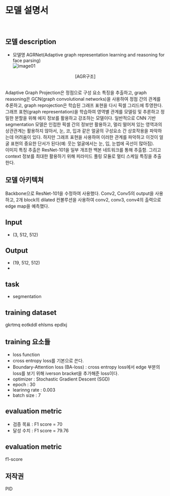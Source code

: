 # 모델 설명서<br/><br/>


## 모델 description
- 모델명 AGRNet(Adaptive graph representation learning and reasoning for face parsing)<br/>
![image01](https://user-images.githubusercontent.com/112538268/209248821-fefa894f-77e9-4781-ae87-6959c86df654.png)<br/>
<center>[AGR구조]</center><br/>

Adaptive Graph Projection은 정점으로 구성 요소 특징을 추출하고, graph reasoning은 GCN(graph convolutional networks)을 사용하여 정점 간의 관계를 추론하고, graph reprojection은 학습된 그래프 표현을 다시 픽셀 그리드에 투영한다.<br/>
그래프 표현(graph representation)을 학습하여 영역별 관계를 모델링 및 추론하고 정밀한 분할을 위해 에지 정보를 활용하고 강조하는 모델이다. 일반적으로 CNN 기반 segmentation 모델은 인접한 픽셀 간의 정보만 활용하고, 멀리 떨어져 있는 영역과의 상관관계는 활용하지 않아서, 눈, 코, 입과 같은 얼굴의 구성요소 간 상호작용을 파악하는데 어려움이 있다. 하지만 그래프 표현을 사용하여 이러한 관계를 파악하고 이것이 얼굴 표현의 중요한 단서가 된다(예: 웃는 얼굴에서는 눈, 입, 눈썹에 곡선이 많아짐).<br/>
이미지 특징 추출은 ResNet-101을 일부 개조한 백본 네트워크를 통해 추출함. 그리고 context 정보를 최대한 활용하기 위해 피라미드 풀링 모듈로 멀티 스케일 특징을 추출한다.<br/>

## 모델 아키텍쳐
Backbone으로 ResNet-101을 수정하여 사용했다. Conv2, Conv5의 output을 사용하고, 2개 block의 dilated 컨볼루션을 사용하여 conv2, conv3, conv4의 출력으로 edge map을 예측했다.


## Input
- (3, 512, 512)
## Output
- (19, 512, 512)
- 
## task
 - segmentation
 
## training dataset
gkrtmq eotkddl ehlsms epdlxj

## training 요소들
- loss function
- cross entropy loss를 기본으로 쓴다.
- Boundary-Attention loss (BA-loss) : cross entropy loss에서 edge 부분의 loss를 보기 위해 iverson bracket을 추가해준 loss이다.
- optimizer : Stochastic Gradient Descent (SGD)
- epoch : 30
- learinng rate : 0.003
- batch size : 7

## evaluation metric
- 검증 목표 : F1 score = 70
- 달성 수치 : F1 score = 79.76

## evaluation metric
f1-score

## 저작권
PID
